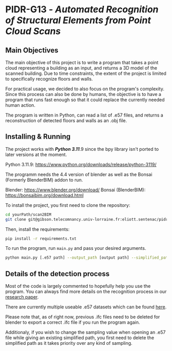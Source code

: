 # PIDR-G13 *- Automated Recognition of Structural Elements from Point Cloud Scans*


## Main Objectives

The main objective of this project is to write a program that
takes a point cloud representing a building as an input,
and returns a 3D model of the scanned building.
Due to time constraints, the extent of the project is limited to
specifically recognize floors and walls.

For practical usage, we decided to also focus on the program's
complexity. Since this process can also be done by humans,
the objective is to have a program that runs fast enough
so that it could replace the currently needed human action.

The program is written in Python, can read a list of .e57
files, and returns a reconstruction of
detected floors and walls as an .obj file.

## Installing & Running

The project works with ***Python 3.11***.9 since the bpy
library isn't ported to later versions at the moment.

Python 3.11.9: https://www.python.org/downloads/release/python-3119/

The programm needs the 4.4 version of blender as well as the Bonsai (Formerly BlenderBIM) addon to run.

Blender: https://www.blender.org/download/
Bonsai (BlenderBIM): https://bonsaibim.org/download.html

To install the project, you first need to clone the repository:

```bash
cd yourPath/scan2BIM
git clone git@gibson.telecomnancy.univ-lorraine.fr:eliott.sentenac/pidrg13.git
```

Then, install the requirements:

```bash
pip install -r requirements.txt
```

To run the program, run `main.py` and pass your desired arguments.

```bash
python main.py [.e57 path] --output_path [output path] --simplified_path [simplified .e57 path] --points_proportion 0.001 --n 42
```

## Details of the detection process

Most of the code is largely commented to hopefully help you
use the program. You can always find more details on the
recognition process in our [research paper](ResearchPaper.pdf).

There are currently multiple useable .e57 datasets which can be found [here](https://drive.google.com/file/d/1mieE06ak5C0Pzx_eCouriF02A7h-f9wP/view?usp=sharing).

Please note that, as of right now, previous .ifc files need to be deleted for blender to export a correct .ifc file if you run the program again.

Additionaly, if you wish to change the sampling value when opening an .e57 file while giving an existing simplified path, you first need to delete the simplified path as it takes priority over any kind of sampling.